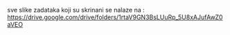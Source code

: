 sve slike zadataka koji su skrinani se nalaze na :
https://drive.google.com/drive/folders/1rtaV9GN3BsLUuRp_5U8xAJufAwZ0aVEO


